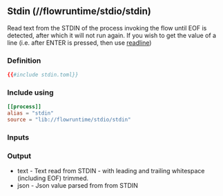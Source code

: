 ## Stdin (//flowruntime/stdio/stdin)
Read text from the STDIN of the process invoking the flow until EOF is detected, after which it will not run
again. If you wish to get the value of a line (i.e. after ENTER is pressed, then use [readline](readline.md))

### Definition
```toml
{{#include stdin.toml}}
```

### Include using
```toml
[[process]]
alias = "stdin"
source = "lib://flowruntime/stdio/stdin"
```

### Inputs

### Output
* text - Text read from STDIN - with leading and trailing whitespace (including EOF) trimmed.
* json - Json value parsed from from STDIN